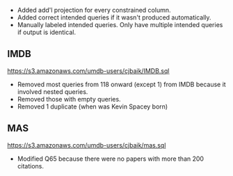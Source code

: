 - Added add'l projection for every constrained column.
- Added correct intended queries if it wasn't produced automatically.
- Manually labeled intended queries. Only have multiple intended queries if output is identical.

## IMDB

https://s3.amazonaws.com/umdb-users/cjbaik/IMDB.sql

- Removed most queries from 118 onward (except 1) from IMDB because it involved nested queries.
- Removed those with empty queries.
- Removed 1 duplicate (when was Kevin Spacey born)


## MAS

https://s3.amazonaws.com/umdb-users/cjbaik/mas.sql

- Modified Q65 because there were no papers with more than 200 citations.

